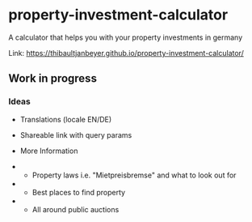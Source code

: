 # property-investment-calculator

A calculator that helps you with your property investments in germany

Link: https://thibaultjanbeyer.github.io/property-investment-calculator/

## Work in progress

### Ideas

- Translations (locale EN/DE)
- Shareable link with query params

- More Information
- - Property laws i.e. "Mietpreisbremse" and what to look out for
- - Best places to find property
- - All around public auctions
